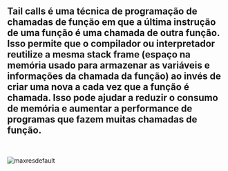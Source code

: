<h2> Tail calls é uma técnica de programação de chamadas de função em que a última instrução de uma função é uma chamada de outra função. Isso permite que o compilador ou interpretador reutilize a mesma stack frame (espaço na memória usado para armazenar as variáveis e informações da chamada da função) ao invés de criar uma nova a cada vez que a função é chamada. Isso pode ajudar a reduzir o consumo de memória e aumentar a performance de programas que fazem muitas chamadas de função. </h2>

<br>

![maxresdefault](https://user-images.githubusercontent.com/102738785/218284960-720691f5-fb17-45d2-a194-9f489c2f67b9.jpg)
